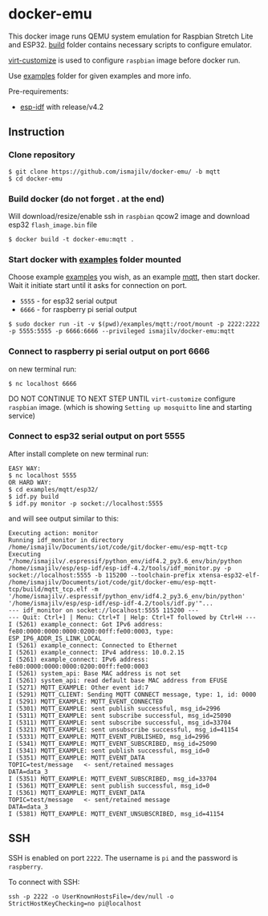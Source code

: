 
# docker-emu
This docker image runs QEMU system emulation for Raspbian Stretch Lite and ESP32. [build](./build) folder contains necessary scripts to configure emulator.  

[virt-customize](http://libguestfs.org/virt-customize.1.html) is used to configure `raspbian` image before docker run.

Use [examples](./examples) folder for given examples and more info. 

Pre-requirements:
- [esp-idf](https://github.com/espressif/esp-idf) with release/v4.2

## Instruction

### Clone repository
```
$ git clone https://github.com/ismajilv/docker-emu/ -b mqtt
$ cd docker-emu 
```

### Build docker (do not forget . at the end)
Will download/resize/enable ssh in `raspbian` qcow2 image and download esp32 `flash_image.bin` file
```
$ docker build -t docker-emu:mqtt .
```

### Start docker with [examples](./examples) folder mounted
Choose example [examples](./examples) you wish, as an example [mqtt](./examples/mqtt), then start docker. Wait it initiate start until it asks for connection on port.  
- `5555` - for esp32 serial output
- `6666` - for raspberry pi serial output 
```
$ sudo docker run -it -v $(pwd)/examples/mqtt:/root/mount -p 2222:2222 -p 5555:5555 -p 6666:6666 --privileged ismajilv/docker-emu:mqtt
```

### Connect to raspberry pi serial output on port 6666
on new terminal run:
```
$ nc localhost 6666
```
DO NOT CONTINUE TO NEXT STEP UNTIL `virt-customize` configure `raspbian` image. (which is showing `Setting up mosquitto` line and starting service)

### Connect to esp32 serial output on port 5555
After install complete on new terminal run:
```
EASY WAY:
$ nc localhost 5555
OR HARD WAY:
$ cd examples/mqtt/esp32/
$ idf.py build
$ idf.py monitor -p socket://localhost:5555
```
and will see output similar to this:
```
Executing action: monitor
Running idf_monitor in directory /home/ismajilv/Documents/iot/code/git/docker-emu/esp-mqtt-tcp
Executing "/home/ismajilv/.espressif/python_env/idf4.2_py3.6_env/bin/python /home/ismajilv/esp/esp-idf/esp-idf-4.2/tools/idf_monitor.py -p socket://localhost:5555 -b 115200 --toolchain-prefix xtensa-esp32-elf- /home/ismajilv/Documents/iot/code/git/docker-emu/esp-mqtt-tcp/build/mqtt_tcp.elf -m '/home/ismajilv/.espressif/python_env/idf4.2_py3.6_env/bin/python' '/home/ismajilv/esp/esp-idf/esp-idf-4.2/tools/idf.py'"...
--- idf_monitor on socket://localhost:5555 115200 ---
--- Quit: Ctrl+] | Menu: Ctrl+T | Help: Ctrl+T followed by Ctrl+H ---
I (5261) example_connect: Got IPv6 address: fe80:0000:0000:0000:0200:00ff:fe00:0003, type: ESP_IP6_ADDR_IS_LINK_LOCAL
I (5261) example_connect: Connected to Ethernet
I (5261) example_connect: IPv4 address: 10.0.2.15
I (5261) example_connect: IPv6 address: fe80:0000:0000:0000:0200:00ff:fe00:0003
I (5261) system_api: Base MAC address is not set
I (5261) system_api: read default base MAC address from EFUSE
I (5271) MQTT_EXAMPLE: Other event id:7
I (5291) MQTT_CLIENT: Sending MQTT CONNECT message, type: 1, id: 0000
I (5291) MQTT_EXAMPLE: MQTT_EVENT_CONNECTED
I (5301) MQTT_EXAMPLE: sent publish successful, msg_id=2996
I (5311) MQTT_EXAMPLE: sent subscribe successful, msg_id=25090
I (5311) MQTT_EXAMPLE: sent subscribe successful, msg_id=33704
I (5321) MQTT_EXAMPLE: sent unsubscribe successful, msg_id=41154
I (5331) MQTT_EXAMPLE: MQTT_EVENT_PUBLISHED, msg_id=2996
I (5341) MQTT_EXAMPLE: MQTT_EVENT_SUBSCRIBED, msg_id=25090
I (5341) MQTT_EXAMPLE: sent publish successful, msg_id=0
I (5351) MQTT_EXAMPLE: MQTT_EVENT_DATA
TOPIC=test/message   <- sent/retained messages
DATA=data_3
I (5351) MQTT_EXAMPLE: MQTT_EVENT_SUBSCRIBED, msg_id=33704
I (5361) MQTT_EXAMPLE: sent publish successful, msg_id=0
I (5361) MQTT_EXAMPLE: MQTT_EVENT_DATA
TOPIC=test/message   <- sent/retained message
DATA=data_3
I (5381) MQTT_EXAMPLE: MQTT_EVENT_UNSUBSCRIBED, msg_id=41154
```

## SSH

SSH is enabled on port `2222`. The username is `pi` and the password is `raspberry`. 

To connect with SSH:

`ssh -p 2222 -o UserKnownHostsFile=/dev/null -o StrictHostKeyChecking=no pi@localhost`

